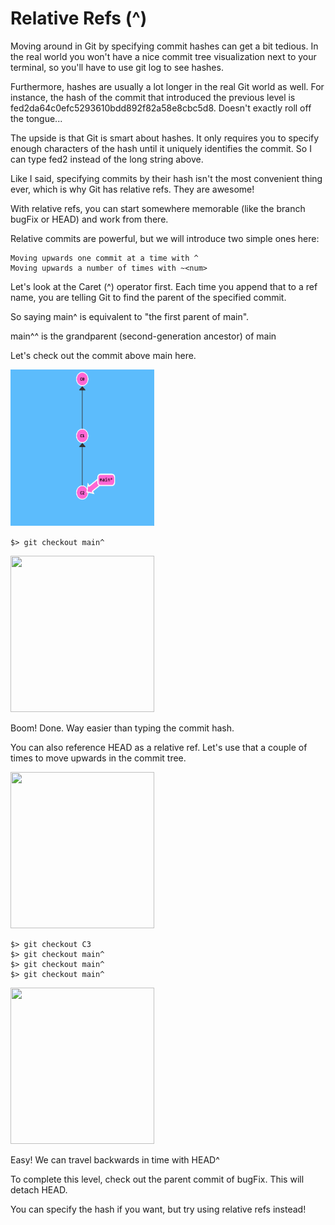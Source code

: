 # Relative Refs (^) 

Moving around in Git by specifying commit hashes can get a bit tedious. In the real world you won't have a nice commit tree visualization next to your terminal, so you'll have to use git log to see hashes.

Furthermore, hashes are usually a lot longer in the real Git world as well. For instance, the hash of the commit that introduced the previous level is fed2da64c0efc5293610bdd892f82a58e8cbc5d8. Doesn't exactly roll off the tongue...

The upside is that Git is smart about hashes. It only requires you to specify enough characters of the hash until it uniquely identifies the commit. So I can type fed2 instead of the long string above.

Like I said, specifying commits by their hash isn't the most convenient thing ever, which is why Git has relative refs. They are awesome!

With relative refs, you can start somewhere memorable (like the branch bugFix or HEAD) and work from there.

Relative commits are powerful, but we will introduce two simple ones here:

    Moving upwards one commit at a time with ^
    Moving upwards a number of times with ~<num>


Let's look at the Caret (^) operator first. Each time you append that to a ref name, you are telling Git to find the parent of the specified commit.

So saying main^ is equivalent to "the first parent of main".

main^^ is the grandparent (second-generation ancestor) of main

Let's check out the commit above main here.

<img src="pics/task2_1.png" width="230" height="250"/>

```$> git checkout main^```

<img src="pics/task2_2.png" width="230" height="250"/>

Boom! Done. Way easier than typing the commit hash.

You can also reference HEAD as a relative ref. Let's use that a couple of times to move upwards in the commit tree.

<img src="pics/task2_3.png" width="230" height="250"/>

```
$> git checkout C3
$> git checkout main^
$> git checkout main^
$> git checkout main^
```

<img src="pics/task2_4.png" width="230" height="250"/>

Easy! We can travel backwards in time with HEAD^

To complete this level, check out the parent commit of bugFix. This will detach HEAD.

You can specify the hash if you want, but try using relative refs instead!


